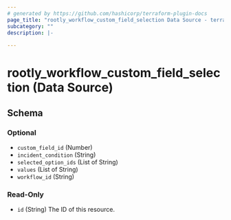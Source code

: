 ```yaml
---
# generated by https://github.com/hashicorp/terraform-plugin-docs
page_title: "rootly_workflow_custom_field_selection Data Source - terraform-provider-rootly"
subcategory: ""
description: |-
  
---
```


# rootly_workflow_custom_field_selection (Data Source)





<!-- schema generated by tfplugindocs -->
## Schema

### Optional

- `custom_field_id` (Number)
- `incident_condition` (String)
- `selected_option_ids` (List of String)
- `values` (List of String)
- `workflow_id` (String)

### Read-Only

- `id` (String) The ID of this resource.


